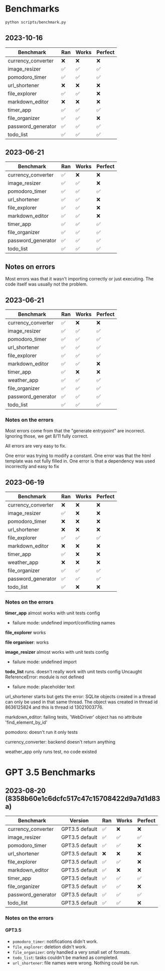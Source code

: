 # Benchmarks

```bash
python scripts/benchmark.py

```

## 2023-10-16

| Benchmark          | Ran | Works | Perfect |
|--------------------|----|------|--------|
| currency_converter | ❌  | ❌    | ❌     |
| image_resizer      | ✅  | ✅    | ✅     |
| pomodoro_timer     | ✅  | ✅    | ✅     |
| url_shortener      |  ❌ |  ❌   | ❌     |
| file_explorer      | ✅  | ✅    | ❌     |
| markdown_editor    | ❌  | ❌    | ❌     |
| timer_app          | ✅  | ✅    | ✅     |
| file_organizer     | ✅  | ✅    | ❌     |
| password_generator | ✅  | ✅    | ✅     |
| todo_list          | ✅  | ✅    | ✅     |

## 2023-06-21

| Benchmark          | Ran | Works | Perfect |
|--------------------|-----|-------|---------|
| currency_converter | ✅  | ❌    | ❌      |
| image_resizer      | ✅  | ✅    | ❌      |
| pomodoro_timer     | ✅  | ✅    | ✅      |
| url_shortener      | ✅  | ✅    | ❌      |
| file_explorer      | ✅  | ✅    | ❌      |
| markdown_editor    | ✅  | ✅    | ❌      |
| timer_app          | ✅  | ✅    | ✅      |
| file_organizer     | ✅  | ✅    | ✅      |
| password_generator | ✅  | ✅    | ✅      |
| todo_list          | ✅  | ✅    | ✅      |

## Notes on errors

Most errors was that it wasn't importing correctly or just executing. The code
itself was usually not the problem.


## 2023-06-21

| Benchmark          | Ran | Works | Perfect |
|--------------------|-----|-------|---------|
| currency_converter | ✅  | ❌    | ❌      |
| image_resizer      | ✅  | ✅    | ✅      |
| pomodoro_timer     | ✅  | ✅    | ✅      |
| url_shortener      | ✅  | ✅    | ✅      |
| file_explorer      | ✅  | ✅    | ✅      |
| markdown_editor    | ✅  | ✅    | ❌      |
| timer_app          | ✅  | ❌    | ❌      |
| weather_app        | ✅  | ✅    | ✅      |
| file_organizer     | ✅  | ✅    | ✅      |
| password_generator | ✅  | ✅    | ✅      |
| todo_list          | ✅  | ✅    | ✅      |

### Notes on the errors

Most errors come from that the "generate entrypoint" are incorrect. Ignoring
those, we get 8/11 fully correct.

All errors are very easy to fix.

One error was trying to modify a constant.
One error was that the html template was not fully filled in.
One error is that a dependency was used incorrectly and easy to fix


## 2023-06-19

| Benchmark          | Ran | Works | Perfect |
|--------------------|-----|-------|---------|
| currency_converter | ❌  | ❌    | ❌      |
| image_resizer      | ✅  | ❌    | ❌      |
| pomodoro_timer     | ❌  | ❌    | ❌      |
| url_shortener      | ❌  | ❌    | ❌      |
| file_explorer      | ✅  | ✅    | ✅      |
| markdown_editor    | ❌  | ❌    | ❌      |
| timer_app          | ✅  | ❌    | ❌      |
| weather_app        | ❌  | ❌    | ❌      |
| file_organizer     | ✅  | ✅    | ✅      |
| password_generator | ✅  | ✅    | ✅      |
| todo_list          | ✅  | ❌    | ❌      |

### Notes on the errors

**timer_app** almost works with unit tests config

- failure mode: undefined import/conflicting names

**file_explorer** works

**file organiser**: works

**image_resizer** almost works with unit tests config

- failure mode: undefined import

**todo_list** runs. doesn't really work with unit tests config
Uncaught ReferenceError: module is not defined

- failure mode: placeholder text

url_shortener starts but gets the error:
  SQLite objects created in a thread can only be used in that same thread. The object was created in thread id 8636125824 and this is thread id 13021003776.

markdown_editor:
failing tests, 'WebDriver' object has no attribute 'find_element_by_id'

pomodoro: doesn't run it only tests

currency_converter: backend doesn't return anything

weather_app only runs test, no code existed

# GPT 3.5 Benchmarks


## 2023-08-20 (8358b60e1c6dcfc517c47c15708422d9a7d1d83a)
| Benchmark          | Version       | Ran | Works | Perfect |
|--------------------|---------------|-----|-------|---------|
| currency_converter | GPT3.5 default| ✅  | ❌    | ❌       |
| image_resizer      | GPT3.5 default| ✅  | ✅    | ✅      |
| pomodoro_timer     | GPT3.5 default| ✅  | ✅    | ❌      |
| url_shortener      | GPT3.5 default| ❌  | ❌    | ❌      |
| file_explorer      | GPT3.5 default| ✅  | ✅    | ❌      |
| markdown_editor    | GPT3.5 default| ✅  | ❌    | ❌      |
| timer_app          | GPT3.5 default| ✅  | ✅    | ✅      |
| file_organizer     | GPT3.5 default| ✅  | ✅    | ❌      |
| password_generator | GPT3.5 default| ✅  | ✅    | ✅      |
| todo_list          | GPT3.5 default| ✅  | ✅    | ❌      |

### Notes on the errors

#### GPT3.5
- `pomodoro_timer`: notifications didn't work.
- `file_explorer`: deletion didn't work.
- `file_organizer`: only handled a very small set of formats.
- `todo_list`: tasks couldn't be marked as completed.
- `url_shortener`: file names were wrong. Nothing could be run.
